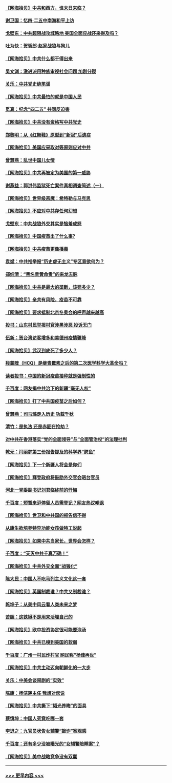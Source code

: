 #### [【网海拾贝】中共和西方，谁末日来临？](../pages/nsc993/n12903482.md?t=04251951) 
#### [谢卫国：忆四‧二五中南海和平上访](../pages/nsc993/n12902192.md?t=04251951) 
#### [戈壁东：中共超限战攻城略地 美国全面应战还来得及吗？](../pages/nsc993/n12902297.md?t=04251951) 
#### [吐为快：贺骄郎‧赵家战狼与狗儿](../pages/nsc993/n12902280.md?t=04251951) 
#### [【网海拾贝】中共什么都干得出来](../pages/nsc993/n12897500.md?t=04251951) 
#### [吴文渊：激进派用种族审视社会问题 加剧分裂](../pages/nsc993/n12893881.md?t=04251951) 
#### [关乐：中共党史绝笔谣](../pages/nsc993/n12897270.md?t=04251951) 
#### [【网海拾贝】中共最怕的就是中国人民](../pages/nsc993/n12894705.md?t=04251951) 
#### [觅真：纪念“四二五” 共同反迫害](../pages/nsc993/n12894553.md?t=04251951) 
#### [【网海拾贝】中共没有资格写中共党史](../pages/nsc993/n12892231.md?t=04251951) 
#### [郑黎明：从《红舞鞋》原型到“新冠”后遗症](../pages/nsc993/n12890469.md?t=04251951) 
#### [【网海拾贝】美国应采取对等原则应对中共](../pages/nsc993/n12889176.md?t=04251951) 
#### [曾慧燕：乱世中国儿女情](../pages/nsc993/n12887931.md?t=04251951) 
#### [【网海拾贝】中共再被定为美国的第一威胁](../pages/nsc993/n12887580.md?t=04251951) 
#### [谢燕益：郭洪伟监狱死亡案件真相调查简述（一）](../pages/nsc993/n12885648.md?t=04251951) 
#### [【网海拾贝】世界级恶魔：希特勒与马克思](../pages/nsc993/n12884062.md?t=04251951) 
#### [【网海拾贝】不应对中共存任何幻想](../pages/nsc993/n12881460.md?t=04251951) 
#### [戈壁东：中共战狼外交其实是恼羞成怒](../pages/nsc993/n12880392.md?t=04251951) 
#### [【网海拾贝】中国疫苗出了什么事?](../pages/nsc993/n12879124.md?t=04251951) 
#### [【网海拾贝】中共疫苗更像播毒](../pages/nsc993/n12876631.md?t=04251951) 
#### [袁斌：中共推举报“历史虚无主义”专区意欲何为？](../pages/nsc993/n12876530.md?t=04251951) 
#### [郑纯清：“黑名贵黄命贵”的来龙去脉](../pages/nsc993/n12875589.md?t=04251951) 
#### [【网海拾贝】中共是最大的垄断，该罚多少？](../pages/nsc993/n12874006.md?t=04251951) 
#### [【网海拾贝】亲共有风险，疫苗不可靠](../pages/nsc993/n12872224.md?t=04251951) 
#### [【网海拾贝】要求抵制北京冬奥会的呼声越来越高](../pages/nsc993/n12868962.md?t=04251951) 
#### [投书：山东村民举报村官涉黑涉恶 投诉无门](../pages/nsc993/n12869726.md?t=04251951) 
#### [伍新：贺台湾访客增多和美德州疫情骤降](../pages/nsc993/n12865651.md?t=04251951) 
#### [【网海拾贝】武汉到底死了多少人？](../pages/nsc993/n12863707.md?t=04251951) 
#### [羟氯喹（HCQ）是继青霉素之后的第二次医学科学大革命吗？](../pages/nsc993/n12638564.md?t=04251951) 
#### [读者投书：中国的新冠疫苗接种就是强制性的](../pages/nsc993/n12859932.md?t=04251951) 
#### [千百度：网友揭中共治下的新疆“毫无人权”](../pages/nsc993/n12858385.md?t=04251951) 
#### [【网海拾贝】打了中共国疫苗之后如何？](../pages/nsc993/n12857866.md?t=04251951) 
#### [曾慧燕：司马璐走入历史 功载千秋](../pages/nsc993/n12856996.md?t=04251951) 
#### [清竹：是执法 还是赤匪在抢劫？](../pages/nsc993/n12856952.md?t=04251951) 
#### [对中共在香港落实“党的全面领导”与“全面管治权”的法理批判](../pages/nsc993/n12856929.md?t=04251951) 
#### [乾元：闫丽梦第三份报告提及的科学界“鳄鱼”](../pages/nsc993/n12855985.md?t=04251951) 
#### [【网海拾贝】下一个新疆人将会是你们](../pages/nsc993/n12855864.md?t=04251951) 
#### [【网海拾贝】拜登政府将鼓励外交官会晤台官员](../pages/nsc993/n12853615.md?t=04251951) 
#### [河北一党委副书记刘君临终前的忏悔](../pages/nsc993/n12849420.md?t=04251951) 
#### [千百度：短暂来沪停留人员需登记？网友热议嘲讽](../pages/nsc993/n12853497.md?t=04251951) 
#### [【网海拾贝】世卫和中共国的报告信不得](../pages/nsc993/n12850902.md?t=04251951) 
#### [从康生欲培养特异功能女孩做特工说起](../pages/nsc993/n12849289.md?t=04251951) 
#### [【网海拾贝】如果中共当家长，世界会怎样？](../pages/nsc993/n12848436.md?t=04251951) 
#### [千百度：“天灭中共千真万确！”](../pages/nsc993/n12845659.md?t=04251951) 
#### [【网海拾贝】中共外交全面“战狼化”](../pages/nsc993/n12845607.md?t=04251951) 
#### [陈大民：中国人不吃马列主义文化这一套](../pages/nsc993/n12842496.md?t=04251951) 
#### [【网海拾贝】英国制裁谁？中共又制裁谁？](../pages/nsc993/n12840909.md?t=04251951) 
#### [乾坤子：从美中风云看人类未来之梦](../pages/nsc993/n12840590.md?t=04251951) 
#### [苦胆：这铁锹不是用来活埋自己的](../pages/nsc993/n12839512.md?t=04251951) 
#### [【网海拾贝】欧中投资协定很可能要泡汤](../pages/nsc993/n12835122.md?t=04251951) 
#### [【网海拾贝】中共已嗅到美国的软弱](../pages/nsc993/n12832411.md?t=04251951) 
#### [千百度：广州一村民炸村官 网民称“杨佳再世”](../pages/nsc993/n12832380.md?t=04251951) 
#### [【网海拾贝】中共主动迈向朝鲜化的一大步](../pages/nsc993/n12829887.md?t=04251951) 
#### [关乐：中美会谈闹剧的“实效”](../pages/nsc993/n12826698.md?t=04251951) 
#### [陈康：杨洁篪主任  我想对您说](../pages/nsc993/n12826609.md?t=04251951) 
#### [【网海拾贝】中共撕下“韬光养晦”的面具](../pages/nsc993/n12826459.md?t=04251951) 
#### [蔡慎坤：中国人究竟吃哪一套](../pages/nsc993/n12826010.md?t=04251951) 
#### [李退之：九官员状告女辅警“敲诈”案观感](../pages/nsc993/n12823984.md?t=04251951) 
#### [千百度：还有多少没被曝光的“女辅警陪睡案”？](../pages/nsc993/n12822136.md?t=04251951) 
#### [【网海拾贝】美中战略竞争没有双赢](../pages/nsc993/n12822105.md?t=04251951) 

----
#### [ >>> 更早内容 <<< ](../indexes/nsc993-earlier.md)
